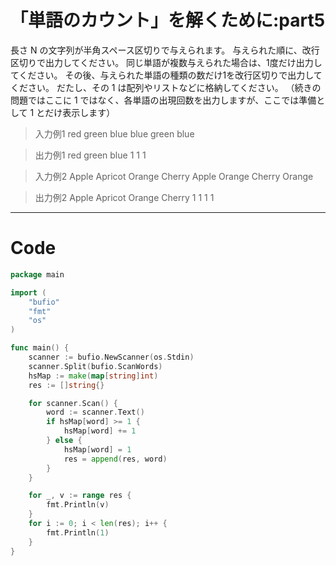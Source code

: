 # 「単語のカウント」を解くために:part5

長さ N の文字列が半角スペース区切りで与えられます。
与えられた順に、改行区切りで出力してください。
同じ単語が複数与えられた場合は、1度だけ出力してください。
その後、与えられた単語の種類の数だけ1を改行区切りで出力してください。
だたし、その 1 は配列やリストなどに格納してください。
（続きの問題ではここに 1 ではなく、各単語の出現回数を出力しますが、ここでは準備として 1 とだけ表示します）

> 入力例1
red green blue blue green blue

> 出力例1
red
green
blue
1
1
1

> 入力例2
Apple Apricot Orange Cherry Apple Orange Cherry Orange

> 出力例2
Apple
Apricot
Orange
Cherry
1
1
1
1

---

# Code
```go
package main

import (
	"bufio"
	"fmt"
	"os"
)

func main() {
	scanner := bufio.NewScanner(os.Stdin)
	scanner.Split(bufio.ScanWords)
	hsMap := make(map[string]int)
	res := []string{}

	for scanner.Scan() {
		word := scanner.Text()
		if hsMap[word] >= 1 {
			hsMap[word] += 1
		} else {
			hsMap[word] = 1
			res = append(res, word)
		}
	}

	for _, v := range res {
		fmt.Println(v)
	}
	for i := 0; i < len(res); i++ {
		fmt.Println(1)
	}
}
```